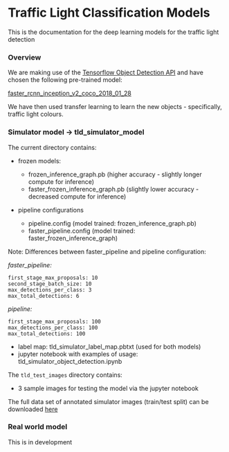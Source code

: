 # Traffic Light Classification Models
This is the documentation for the deep learning models for the traffic light detection

### Overview
We are making use of the [Tensorflow Object Detection API](https://github.com/tensorflow/models) and have chosen the following pre-trained model:

[faster_rcnn_inception_v2_coco_2018_01_28](http://download.tensorflow.org/models/object_detection/faster_rcnn_inception_v2_coco_2018_01_28.tar.gz)

We have then used transfer learning to learn the new objects - specifically, traffic light colours.

### Simulator model -> tld_simulator_model

The current directory contains:

- frozen models:
  - frozen_inference_graph.pb (higher accuracy - slightly longer compute for inference)
  - faster_frozen_inference_graph.pb (slightly lower accuracy - decreased compute for inference)

- pipeline configurations 
  - pipeline.config (model trained: frozen_inference_graph.pb)
  - faster_pipeline.config (model trained: faster_frozen_inference_graph)

Note: Differences between faster_pipeline and pipeline configuration:

*faster_pipeline:* 

```
first_stage_max_proposals: 10
second_stage_batch_size: 10
max_detections_per_class: 3
max_total_detections: 6
```


*pipeline:* 

```
first_stage_max_proposals: 100
max_detections_per_class: 100
max_total_detections: 100
```

- label map: tld_simulator_label_map.pbtxt (used for both models) 
- jupyter notebook with examples of usage: tld_simulator_object_detection.ipynb

The `tld_test_images` directory contains:

- 3 sample images for testing the model via the jupyter notebook

The full data set of annotated simulator images (train/test split) can be downloaded [here](https://drive.google.com/open?id=146sr5zUg1ojYFWN0SN7_TJ41g7Jy7I9c)

### Real world model
This is in development
